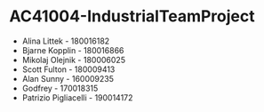# AC41004-IndustrialTeamProject


- Alina Littek - 180016182
- Bjarne Kopplin - 180016866
- Mikolaj Olejnik - 180006025
- Scott Fulton - 180009413
- Alan Sunny - 160009235
- Godfrey - 170018315
- Patrizio Pigliacelli - 190014172


